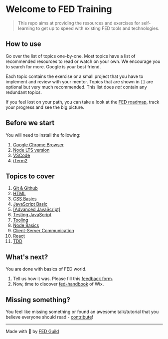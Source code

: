 # Welcome to FED Training

> This repo aims at providing the resources and exercises for self-learning to get up to speed with existing FED tools and technologies. 

## How to use
Go over the list of topics one-by-one. Most topics have a list of recommended resources to read or watch on your own. We encourage you to search for more. Google is your best friend. 

Each topic contains the exercise or a small project that you have to implement and review with your mentor. Topics that are shown in `[]` are optional but very much recommended. This list does *not* contain any redundant topics.

If you feel lost on your path, you can take a look at the [FED roadmap](./assets/frontend-roadmap.png), track your progress and see the big picture.

## Before we start
You will need to install the following:

1. [Google Chrome Browser](https://www.google.com/chrome/)
1. [Node LTS version](https://nodejs.org/en/)
1. [VSCode](https://code.visualstudio.com/)
1. [iTerm2](https://www.iterm2.com/)

## Topics to cover

1. [Git & Github](/src/git/index.md)
1. [HTML](/src/html/index.md)
1. [CSS Basics](/src/css/index.md)
1. [JavaScript Basic](/src/javascript/index.md)
1. [[Advanced JavaScript]](/src/advanced-js/index.md)
1. [Testing JavaScript](/src/test-js/index.md)
1. [Tooling](/src/tools/index.md)
1. [Node Basics](/src/node/index.md)
1. [Client-Server Communication](/src/client-server/index.md)
1. [React](/src/react/index.md)
1. [TDD](/src/tdd/index.md)

## What's next?
You are done with basics of FED world. 
1. Tell us how it was. Please fill this [feedback form](https://goo.gl/forms/3RrN7JZ9pqSv9W9u1).
2. Now, time to discover [fed-handbook](https://github.com/wix-private/fed-handbook) of Wix.

## Missing something?
You feel like missing something or found an awesome talk/tutorial that you believe everyone should read - [contribute](./CONTRIBUTING.md)!

---
Made with  &#128150; by [FED Guild](mailto:feds@wix.com)

